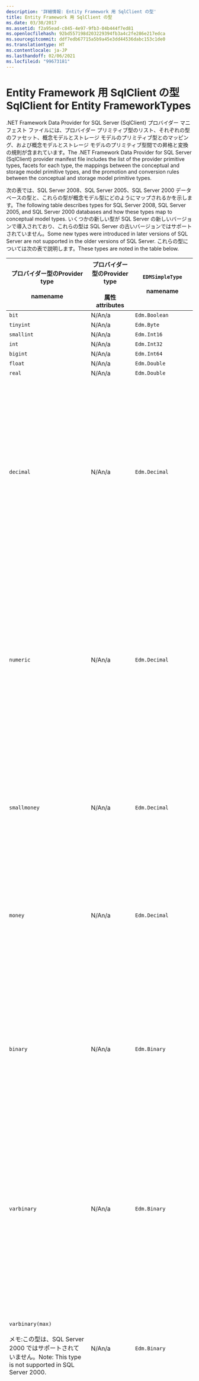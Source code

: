 ```yaml
---
description: '詳細情報: Entity Framework 用 SqlClient の型'
title: Entity Framework 用 SqlClient の型
ms.date: 03/30/2017
ms.assetid: f2a95ead-c845-4e97-9fb3-04b444f7ed81
ms.openlocfilehash: 92bd557198d203229394fb3a4c2fe286e217edca
ms.sourcegitcommit: ddf7edb67715a5b9a45e3dd44536dabc153c1de0
ms.translationtype: HT
ms.contentlocale: ja-JP
ms.lasthandoff: 02/06/2021
ms.locfileid: "99673181"
---
```

# <a name="sqlclient-for-entity-frameworktypes"></a><span data-ttu-id="8425d-103">Entity Framework 用 SqlClient の型</span><span class="sxs-lookup"><span data-stu-id="8425d-103">SqlClient for Entity FrameworkTypes</span></span>

<span data-ttu-id="8425d-104">.NET Framework Data Provider for SQL Server (SqlClient) プロバイダー マニフェスト ファイルには、プロバイダー プリミティブ型のリスト、それぞれの型のファセット、概念モデルとストレージ モデルのプリミティブ型とのマッピング、および概念モデルとストレージ モデルのプリミティブ型間での昇格と変換の規則が含まれています。</span><span class="sxs-lookup"><span data-stu-id="8425d-104">The .NET Framework Data Provider for SQL Server (SqlClient) provider manifest file includes the list of the provider primitive types, facets for each type, the mappings between the conceptual and storage model primitive types, and the promotion and conversion rules between the conceptual and storage model primitive types.</span></span>  
  
 <span data-ttu-id="8425d-105">次の表では、SQL Server 2008、SQL Server 2005、SQL Server 2000 データベースの型と、これらの型が概念モデル型にどのようにマップされるかを示します。</span><span class="sxs-lookup"><span data-stu-id="8425d-105">The following table describes types for SQL Server 2008, SQL Server 2005, and SQL Server 2000 databases and how these types map to conceptual model types.</span></span> <span data-ttu-id="8425d-106">いくつかの新しい型が SQL Server の新しいバージョンで導入されており、これらの型は SQL Server の古いバージョンではサポートされていません。</span><span class="sxs-lookup"><span data-stu-id="8425d-106">Some new types were introduced in later versions of SQL Server are not supported in the older versions of SQL Server.</span></span> <span data-ttu-id="8425d-107">これらの型については次の表で説明します。</span><span class="sxs-lookup"><span data-stu-id="8425d-107">These types are noted in the table below.</span></span>  
  
|<span data-ttu-id="8425d-108">プロバイダー型の</span><span class="sxs-lookup"><span data-stu-id="8425d-108">Provider type</span></span><br /><br /> <span data-ttu-id="8425d-109">name</span><span class="sxs-lookup"><span data-stu-id="8425d-109">name</span></span>|<span data-ttu-id="8425d-110">プロバイダー型の</span><span class="sxs-lookup"><span data-stu-id="8425d-110">Provider type</span></span><br /><br /> <span data-ttu-id="8425d-111">属性</span><span class="sxs-lookup"><span data-stu-id="8425d-111">attributes</span></span>|`EDMSimpleType`<br /><br /> <span data-ttu-id="8425d-112">name</span><span class="sxs-lookup"><span data-stu-id="8425d-112">name</span></span>|<span data-ttu-id="8425d-113">ファセット</span><span class="sxs-lookup"><span data-stu-id="8425d-113">Facets</span></span>|  
|----------------------------|----------------------------------|------------------------------|------------|  
|`bit`|<span data-ttu-id="8425d-114">N/A</span><span class="sxs-lookup"><span data-stu-id="8425d-114">n/a</span></span>|`Edm.Boolean`|<span data-ttu-id="8425d-115">N/A</span><span class="sxs-lookup"><span data-stu-id="8425d-115">n/a</span></span>|  
|`tinyint`|<span data-ttu-id="8425d-116">N/A</span><span class="sxs-lookup"><span data-stu-id="8425d-116">n/a</span></span>|`Edm.Byte`|<span data-ttu-id="8425d-117">N/A</span><span class="sxs-lookup"><span data-stu-id="8425d-117">n/a</span></span>|  
|`smallint`|<span data-ttu-id="8425d-118">N/A</span><span class="sxs-lookup"><span data-stu-id="8425d-118">n/a</span></span>|`Edm.Int16`|<span data-ttu-id="8425d-119">N/A</span><span class="sxs-lookup"><span data-stu-id="8425d-119">n/a</span></span>|  
|`int`|<span data-ttu-id="8425d-120">N/A</span><span class="sxs-lookup"><span data-stu-id="8425d-120">n/a</span></span>|`Edm.Int32`|<span data-ttu-id="8425d-121">N/A</span><span class="sxs-lookup"><span data-stu-id="8425d-121">n/a</span></span>|  
|`bigint`|<span data-ttu-id="8425d-122">N/A</span><span class="sxs-lookup"><span data-stu-id="8425d-122">n/a</span></span>|`Edm.Int64`|<span data-ttu-id="8425d-123">N/A</span><span class="sxs-lookup"><span data-stu-id="8425d-123">n/a</span></span>|  
|`float`|<span data-ttu-id="8425d-124">N/A</span><span class="sxs-lookup"><span data-stu-id="8425d-124">n/a</span></span>|`Edm.Double`|<span data-ttu-id="8425d-125">N/A</span><span class="sxs-lookup"><span data-stu-id="8425d-125">n/a</span></span>|  
|`real`|<span data-ttu-id="8425d-126">N/A</span><span class="sxs-lookup"><span data-stu-id="8425d-126">n/a</span></span>|`Edm.Double`|<span data-ttu-id="8425d-127">N/A</span><span class="sxs-lookup"><span data-stu-id="8425d-127">n/a</span></span>|  
|`decimal`|<span data-ttu-id="8425d-128">N/A</span><span class="sxs-lookup"><span data-stu-id="8425d-128">n/a</span></span>|`Edm.Decimal`|<span data-ttu-id="8425d-129">精度:</span><span class="sxs-lookup"><span data-stu-id="8425d-129">Precision:</span></span><br /><br /> <span data-ttu-id="8425d-130">- 最小値: 1</span><span class="sxs-lookup"><span data-stu-id="8425d-130">- Minimum: 1</span></span><br /><br /> <span data-ttu-id="8425d-131">- 最大値:38</span><span class="sxs-lookup"><span data-stu-id="8425d-131">- Maximum: 38</span></span><br /><br /> <span data-ttu-id="8425d-132">- 既定:18</span><span class="sxs-lookup"><span data-stu-id="8425d-132">- Default: 18</span></span><br /><br /> <span data-ttu-id="8425d-133">- 定数: False</span><span class="sxs-lookup"><span data-stu-id="8425d-133">- Constant: False</span></span><br /><br /> <span data-ttu-id="8425d-134">スケール:</span><span class="sxs-lookup"><span data-stu-id="8425d-134">Scale:</span></span><br /><br /> <span data-ttu-id="8425d-135">- 最小値: 0</span><span class="sxs-lookup"><span data-stu-id="8425d-135">- Minimum: 0</span></span><br /><br /> <span data-ttu-id="8425d-136">- 最大値:38</span><span class="sxs-lookup"><span data-stu-id="8425d-136">- Maximum: 38</span></span><br /><br /> <span data-ttu-id="8425d-137">- 既定:0</span><span class="sxs-lookup"><span data-stu-id="8425d-137">- Default: 0</span></span><br /><br /> <span data-ttu-id="8425d-138">- 定数: False</span><span class="sxs-lookup"><span data-stu-id="8425d-138">- Constant: False</span></span>|  
|`numeric`|<span data-ttu-id="8425d-139">N/A</span><span class="sxs-lookup"><span data-stu-id="8425d-139">n/a</span></span>|`Edm.Decimal`|<span data-ttu-id="8425d-140">精度:</span><span class="sxs-lookup"><span data-stu-id="8425d-140">Precision:</span></span><br /><br /> <span data-ttu-id="8425d-141">- 最小値: 1</span><span class="sxs-lookup"><span data-stu-id="8425d-141">- Minimum: 1</span></span><br /><br /> <span data-ttu-id="8425d-142">- 最大値:38</span><span class="sxs-lookup"><span data-stu-id="8425d-142">- Maximum: 38</span></span><br /><br /> <span data-ttu-id="8425d-143">- 既定:18</span><span class="sxs-lookup"><span data-stu-id="8425d-143">- Default: 18</span></span><br /><br /> <span data-ttu-id="8425d-144">- 定数: False</span><span class="sxs-lookup"><span data-stu-id="8425d-144">- Constant: False</span></span><br /><br /> <span data-ttu-id="8425d-145">スケール:</span><span class="sxs-lookup"><span data-stu-id="8425d-145">Scale:</span></span><br /><br /> <span data-ttu-id="8425d-146">- 最小値: 0</span><span class="sxs-lookup"><span data-stu-id="8425d-146">- Minimum: 0</span></span><br /><br /> <span data-ttu-id="8425d-147">- 最大値:38</span><span class="sxs-lookup"><span data-stu-id="8425d-147">- Maximum: 38</span></span><br /><br /> <span data-ttu-id="8425d-148">- 既定:0</span><span class="sxs-lookup"><span data-stu-id="8425d-148">- Default: 0</span></span><br /><br /> <span data-ttu-id="8425d-149">- 定数: False</span><span class="sxs-lookup"><span data-stu-id="8425d-149">- Constant: False</span></span>|  
|`smallmoney`|<span data-ttu-id="8425d-150">N/A</span><span class="sxs-lookup"><span data-stu-id="8425d-150">n/a</span></span>|`Edm.Decimal`|<span data-ttu-id="8425d-151">精度:</span><span class="sxs-lookup"><span data-stu-id="8425d-151">Precision:</span></span><br /><br /> <span data-ttu-id="8425d-152">- 既定:10</span><span class="sxs-lookup"><span data-stu-id="8425d-152">- Default: 10</span></span><br /><br /> <span data-ttu-id="8425d-153">- 定数: True</span><span class="sxs-lookup"><span data-stu-id="8425d-153">- Constant: True</span></span><br /><br /> <span data-ttu-id="8425d-154">スケール:</span><span class="sxs-lookup"><span data-stu-id="8425d-154">Scale:</span></span><br /><br /> <span data-ttu-id="8425d-155">- 既定:4</span><span class="sxs-lookup"><span data-stu-id="8425d-155">- Default: 4</span></span><br /><br /> <span data-ttu-id="8425d-156">- 定数: True</span><span class="sxs-lookup"><span data-stu-id="8425d-156">- Constant: True</span></span>|  
|`money`|<span data-ttu-id="8425d-157">N/A</span><span class="sxs-lookup"><span data-stu-id="8425d-157">n/a</span></span>|`Edm.Decimal`|<span data-ttu-id="8425d-158">精度:</span><span class="sxs-lookup"><span data-stu-id="8425d-158">Precision:</span></span><br /><br /> <span data-ttu-id="8425d-159">- 既定:19</span><span class="sxs-lookup"><span data-stu-id="8425d-159">- Default: 19</span></span><br /><br /> <span data-ttu-id="8425d-160">- 定数: True</span><span class="sxs-lookup"><span data-stu-id="8425d-160">- Constant: True</span></span><br /><br /> <span data-ttu-id="8425d-161">スケール:</span><span class="sxs-lookup"><span data-stu-id="8425d-161">Scale:</span></span><br /><br /> <span data-ttu-id="8425d-162">- 既定:4</span><span class="sxs-lookup"><span data-stu-id="8425d-162">- Default: 4</span></span><br /><br /> <span data-ttu-id="8425d-163">- 定数: True</span><span class="sxs-lookup"><span data-stu-id="8425d-163">- Constant: True</span></span>|  
|`binary`|<span data-ttu-id="8425d-164">N/A</span><span class="sxs-lookup"><span data-stu-id="8425d-164">n/a</span></span>|`Edm.Binary`|<span data-ttu-id="8425d-165">MaxLength:</span><span class="sxs-lookup"><span data-stu-id="8425d-165">MaxLength:</span></span><br /><br /> <span data-ttu-id="8425d-166">- 最小値: 1</span><span class="sxs-lookup"><span data-stu-id="8425d-166">- Minimum: 1</span></span><br /><br /> <span data-ttu-id="8425d-167">- 最大値:8000</span><span class="sxs-lookup"><span data-stu-id="8425d-167">- Maximum: 8000</span></span><br /><br /> <span data-ttu-id="8425d-168">- 既定:8000</span><span class="sxs-lookup"><span data-stu-id="8425d-168">- Default: 8000</span></span><br /><br /> <span data-ttu-id="8425d-169">- 定数: False</span><span class="sxs-lookup"><span data-stu-id="8425d-169">- Constant: False</span></span><br /><br /> <span data-ttu-id="8425d-170">FixedLength:</span><span class="sxs-lookup"><span data-stu-id="8425d-170">FixedLength:</span></span><br /><br /> <span data-ttu-id="8425d-171">- 既定:True</span><span class="sxs-lookup"><span data-stu-id="8425d-171">- Default: True</span></span><br /><br /> <span data-ttu-id="8425d-172">- 定数: True</span><span class="sxs-lookup"><span data-stu-id="8425d-172">- Constant: True</span></span>|  
|`varbinary`|<span data-ttu-id="8425d-173">N/A</span><span class="sxs-lookup"><span data-stu-id="8425d-173">n/a</span></span>|`Edm.Binary`|<span data-ttu-id="8425d-174">MaxLength:</span><span class="sxs-lookup"><span data-stu-id="8425d-174">MaxLength:</span></span><br /><br /> <span data-ttu-id="8425d-175">- 最小値: 1</span><span class="sxs-lookup"><span data-stu-id="8425d-175">- Minimum: 1</span></span><br /><br /> <span data-ttu-id="8425d-176">- 最大値:8000</span><span class="sxs-lookup"><span data-stu-id="8425d-176">- Maximum: 8000</span></span><br /><br /> <span data-ttu-id="8425d-177">- 既定:8000</span><span class="sxs-lookup"><span data-stu-id="8425d-177">- Default: 8000</span></span><br /><br /> <span data-ttu-id="8425d-178">- 定数: False</span><span class="sxs-lookup"><span data-stu-id="8425d-178">- Constant: False</span></span><br /><br /> <span data-ttu-id="8425d-179">FixedLength:</span><span class="sxs-lookup"><span data-stu-id="8425d-179">FixedLength:</span></span><br /><br /> <span data-ttu-id="8425d-180">- 既定:False</span><span class="sxs-lookup"><span data-stu-id="8425d-180">- Default: False</span></span><br /><br /> <span data-ttu-id="8425d-181">- 定数: True</span><span class="sxs-lookup"><span data-stu-id="8425d-181">- Constant: True</span></span>|  
|`varbinary(max)`<br /><br /> <span data-ttu-id="8425d-182">メモ:この型は、SQL Server 2000 ではサポートされていません。</span><span class="sxs-lookup"><span data-stu-id="8425d-182">Note: This type is not supported in SQL Server 2000.</span></span>|<span data-ttu-id="8425d-183">N/A</span><span class="sxs-lookup"><span data-stu-id="8425d-183">n/a</span></span>|`Edm.Binary`|<span data-ttu-id="8425d-184">MaxLength:</span><span class="sxs-lookup"><span data-stu-id="8425d-184">MaxLength:</span></span><br /><br /> <span data-ttu-id="8425d-185">- 既定:214748364780</span><span class="sxs-lookup"><span data-stu-id="8425d-185">- Default: 214748364780</span></span><br /><br /> <span data-ttu-id="8425d-186">- 定数: True</span><span class="sxs-lookup"><span data-stu-id="8425d-186">- Constant: True</span></span><br /><br /> <span data-ttu-id="8425d-187">FixedLength:</span><span class="sxs-lookup"><span data-stu-id="8425d-187">FixedLength:</span></span><br /><br /> <span data-ttu-id="8425d-188">- 既定:False</span><span class="sxs-lookup"><span data-stu-id="8425d-188">- Default: False</span></span><br /><br /> <span data-ttu-id="8425d-189">- 定数: True</span><span class="sxs-lookup"><span data-stu-id="8425d-189">- Constant: True</span></span>|  
|`image`|<span data-ttu-id="8425d-190">N/A</span><span class="sxs-lookup"><span data-stu-id="8425d-190">n/a</span></span>|`Edm.Binary`|<span data-ttu-id="8425d-191">MaxLength:</span><span class="sxs-lookup"><span data-stu-id="8425d-191">MaxLength:</span></span><br /><br /> <span data-ttu-id="8425d-192">- 既定:2147483647</span><span class="sxs-lookup"><span data-stu-id="8425d-192">- Default: 2147483647</span></span><br /><br /> <span data-ttu-id="8425d-193">- 定数: True</span><span class="sxs-lookup"><span data-stu-id="8425d-193">- Constant: True</span></span><br /><br /> <span data-ttu-id="8425d-194">FixedLength:</span><span class="sxs-lookup"><span data-stu-id="8425d-194">FixedLength:</span></span><br /><br /> <span data-ttu-id="8425d-195">- 既定:False</span><span class="sxs-lookup"><span data-stu-id="8425d-195">- Default: False</span></span><br /><br /> <span data-ttu-id="8425d-196">- 定数: True</span><span class="sxs-lookup"><span data-stu-id="8425d-196">- Constant: True</span></span>|  
|`timestamp`|<span data-ttu-id="8425d-197">N/A</span><span class="sxs-lookup"><span data-stu-id="8425d-197">n/a</span></span>|`Edm.Binary`|<span data-ttu-id="8425d-198">MaxLength:</span><span class="sxs-lookup"><span data-stu-id="8425d-198">MaxLength:</span></span><br /><br /> <span data-ttu-id="8425d-199">- 既定:8</span><span class="sxs-lookup"><span data-stu-id="8425d-199">- Default: 8</span></span><br /><br /> <span data-ttu-id="8425d-200">- 定数: True</span><span class="sxs-lookup"><span data-stu-id="8425d-200">- Constant: True</span></span><br /><br /> <span data-ttu-id="8425d-201">FixedLength:</span><span class="sxs-lookup"><span data-stu-id="8425d-201">FixedLength:</span></span><br /><br /> <span data-ttu-id="8425d-202">- 既定:True</span><span class="sxs-lookup"><span data-stu-id="8425d-202">- Default: True</span></span><br /><br /> <span data-ttu-id="8425d-203">- 定数: True</span><span class="sxs-lookup"><span data-stu-id="8425d-203">- Constant: True</span></span>|  
|`rowversion`|<span data-ttu-id="8425d-204">N/A</span><span class="sxs-lookup"><span data-stu-id="8425d-204">n/a</span></span>|`Edm.Binary`|<span data-ttu-id="8425d-205">MaxLength:</span><span class="sxs-lookup"><span data-stu-id="8425d-205">MaxLength:</span></span><br /><br /> <span data-ttu-id="8425d-206">- 既定:8</span><span class="sxs-lookup"><span data-stu-id="8425d-206">- Default: 8</span></span><br /><br /> <span data-ttu-id="8425d-207">- 定数: True</span><span class="sxs-lookup"><span data-stu-id="8425d-207">- Constant: True</span></span><br /><br /> <span data-ttu-id="8425d-208">FixedLength:</span><span class="sxs-lookup"><span data-stu-id="8425d-208">FixedLength:</span></span><br /><br /> <span data-ttu-id="8425d-209">- 既定:True</span><span class="sxs-lookup"><span data-stu-id="8425d-209">- Default: True</span></span><br /><br /> <span data-ttu-id="8425d-210">- 定数: True</span><span class="sxs-lookup"><span data-stu-id="8425d-210">- Constant: True</span></span>|  
|`smalldatetime`|<span data-ttu-id="8425d-211">N/A</span><span class="sxs-lookup"><span data-stu-id="8425d-211">n/a</span></span>|`Edm.DateTime`|<span data-ttu-id="8425d-212">精度:</span><span class="sxs-lookup"><span data-stu-id="8425d-212">Precision:</span></span><br /><br /> <span data-ttu-id="8425d-213">- 既定:0</span><span class="sxs-lookup"><span data-stu-id="8425d-213">- Default: 0</span></span><br /><br /> <span data-ttu-id="8425d-214">- 定数: True</span><span class="sxs-lookup"><span data-stu-id="8425d-214">- Constant: True</span></span>|  
|`datetime`|<span data-ttu-id="8425d-215">N/A</span><span class="sxs-lookup"><span data-stu-id="8425d-215">n/a</span></span>|`Edm.DateTime`|<span data-ttu-id="8425d-216">精度:</span><span class="sxs-lookup"><span data-stu-id="8425d-216">Precision:</span></span><br /><br /> <span data-ttu-id="8425d-217">- 既定:3</span><span class="sxs-lookup"><span data-stu-id="8425d-217">- Default: 3</span></span><br /><br /> <span data-ttu-id="8425d-218">- 定数: True</span><span class="sxs-lookup"><span data-stu-id="8425d-218">- Constant: True</span></span>|  
|`date`<br /><br /> <span data-ttu-id="8425d-219">メモ:この型は、SQL Server 2005 と SQL Server 2000 ではサポートされていません。</span><span class="sxs-lookup"><span data-stu-id="8425d-219">Note: This type is not supported in SQL Server 2005 and SQL Server 2000.</span></span>|<span data-ttu-id="8425d-220">N/A</span><span class="sxs-lookup"><span data-stu-id="8425d-220">n/a</span></span>|`Edm.DateTime`|<span data-ttu-id="8425d-221">精度:</span><span class="sxs-lookup"><span data-stu-id="8425d-221">Precision:</span></span><br /><br /> <span data-ttu-id="8425d-222">- 既定:0</span><span class="sxs-lookup"><span data-stu-id="8425d-222">- Default: 0</span></span><br /><br /> <span data-ttu-id="8425d-223">- 定数: False</span><span class="sxs-lookup"><span data-stu-id="8425d-223">- Constant: False</span></span>|  
|`time`<br /><br /> <span data-ttu-id="8425d-224">メモ:この型は、SQL Server 2005 と SQL Server 2000 ではサポートされていません。</span><span class="sxs-lookup"><span data-stu-id="8425d-224">Note: This type is not supported in SQL Server 2005 and SQL Server 2000.</span></span>|<span data-ttu-id="8425d-225">N/A</span><span class="sxs-lookup"><span data-stu-id="8425d-225">n/a</span></span>|`Edm.Time`|<span data-ttu-id="8425d-226">精度:</span><span class="sxs-lookup"><span data-stu-id="8425d-226">Precision:</span></span><br /><br /> <span data-ttu-id="8425d-227">- 既定:7</span><span class="sxs-lookup"><span data-stu-id="8425d-227">- Default: 7</span></span><br /><br /> <span data-ttu-id="8425d-228">- 定数: False</span><span class="sxs-lookup"><span data-stu-id="8425d-228">- Constant: False</span></span>|  
|`datetime2`<br /><br /> <span data-ttu-id="8425d-229">メモ:この型は、SQL Server 2005 と SQL Server 2000 ではサポートされていません。</span><span class="sxs-lookup"><span data-stu-id="8425d-229">Note: This type is not supported in SQL Server 2005 and SQL Server 2000.</span></span>|<span data-ttu-id="8425d-230">N/A</span><span class="sxs-lookup"><span data-stu-id="8425d-230">n/a</span></span>|`Edm.DateTime`|<span data-ttu-id="8425d-231">精度:</span><span class="sxs-lookup"><span data-stu-id="8425d-231">Precision:</span></span><br /><br /> <span data-ttu-id="8425d-232">- 既定:7</span><span class="sxs-lookup"><span data-stu-id="8425d-232">- Default: 7</span></span><br /><br /> <span data-ttu-id="8425d-233">- 定数: False</span><span class="sxs-lookup"><span data-stu-id="8425d-233">- Constant: False</span></span>|  
|`datetimeoffset`<br /><br /> <span data-ttu-id="8425d-234">メモ:この型は、SQL Server 2005 と SQL Server 2000 ではサポートされていません。</span><span class="sxs-lookup"><span data-stu-id="8425d-234">Note: This type is not supported in SQL Server 2005 and SQL Server 2000.</span></span>|<span data-ttu-id="8425d-235">N/A</span><span class="sxs-lookup"><span data-stu-id="8425d-235">n/a</span></span>|`Edm.DateTimeOffset`|<span data-ttu-id="8425d-236">精度:</span><span class="sxs-lookup"><span data-stu-id="8425d-236">Precision:</span></span><br /><br /> <span data-ttu-id="8425d-237">- 既定:7</span><span class="sxs-lookup"><span data-stu-id="8425d-237">- Default: 7</span></span><br /><br /> <span data-ttu-id="8425d-238">- 定数: False</span><span class="sxs-lookup"><span data-stu-id="8425d-238">- Constant: False</span></span>|  
|`nvarchar`<br /><br /> <span data-ttu-id="8425d-239">メモ:この型は、SQL Server 2000 ではサポートされていません。</span><span class="sxs-lookup"><span data-stu-id="8425d-239">Note: This type is not supported in SQL Server 2000.</span></span>|<span data-ttu-id="8425d-240">N/A</span><span class="sxs-lookup"><span data-stu-id="8425d-240">n/a</span></span>|`Edm.String`|<span data-ttu-id="8425d-241">MaxLength:</span><span class="sxs-lookup"><span data-stu-id="8425d-241">MaxLength:</span></span><br /><br /> <span data-ttu-id="8425d-242">- 最小値: 1</span><span class="sxs-lookup"><span data-stu-id="8425d-242">- Minimum: 1</span></span><br /><br /> <span data-ttu-id="8425d-243">- 最大値:4000</span><span class="sxs-lookup"><span data-stu-id="8425d-243">- Maximum: 4000</span></span><br /><br /> <span data-ttu-id="8425d-244">- 既定:4000</span><span class="sxs-lookup"><span data-stu-id="8425d-244">- Default: 4000</span></span><br /><br /> <span data-ttu-id="8425d-245">- 定数: False</span><span class="sxs-lookup"><span data-stu-id="8425d-245">- Constant: False</span></span><br /><br /> <span data-ttu-id="8425d-246">Unicode: </span><span class="sxs-lookup"><span data-stu-id="8425d-246">Unicode:</span></span><br /><br /> <span data-ttu-id="8425d-247">- 既定:True</span><span class="sxs-lookup"><span data-stu-id="8425d-247">- Default: True</span></span><br /><br /> <span data-ttu-id="8425d-248">- 定数: True</span><span class="sxs-lookup"><span data-stu-id="8425d-248">- Constant: True</span></span><br /><br /> <span data-ttu-id="8425d-249">FixedLength:</span><span class="sxs-lookup"><span data-stu-id="8425d-249">FixedLength:</span></span><br /><br /> <span data-ttu-id="8425d-250">- 既定:False</span><span class="sxs-lookup"><span data-stu-id="8425d-250">- Default: False</span></span><br /><br /> <span data-ttu-id="8425d-251">- 定数: True</span><span class="sxs-lookup"><span data-stu-id="8425d-251">- Constant: True</span></span>|  
|`varchar`<br /><br /> <span data-ttu-id="8425d-252">メモ:この型は、SQL Server 2000 ではサポートされていません。</span><span class="sxs-lookup"><span data-stu-id="8425d-252">Note: This type is not supported in SQL Server 2000.</span></span>|<span data-ttu-id="8425d-253">N/A</span><span class="sxs-lookup"><span data-stu-id="8425d-253">n/a</span></span>|`Edm.String`|<span data-ttu-id="8425d-254">MaxLength:</span><span class="sxs-lookup"><span data-stu-id="8425d-254">MaxLength:</span></span><br /><br /> <span data-ttu-id="8425d-255">- 最小値: 1</span><span class="sxs-lookup"><span data-stu-id="8425d-255">- Minimum: 1</span></span><br /><br /> <span data-ttu-id="8425d-256">- 最大値:8000</span><span class="sxs-lookup"><span data-stu-id="8425d-256">- Maximum: 8000</span></span><br /><br /> <span data-ttu-id="8425d-257">- 既定:8000</span><span class="sxs-lookup"><span data-stu-id="8425d-257">- Default: 8000</span></span><br /><br /> <span data-ttu-id="8425d-258">- 定数: False</span><span class="sxs-lookup"><span data-stu-id="8425d-258">- Constant: False</span></span><br /><br /> <span data-ttu-id="8425d-259">Unicode: </span><span class="sxs-lookup"><span data-stu-id="8425d-259">Unicode:</span></span><br /><br /> <span data-ttu-id="8425d-260">- 既定:False</span><span class="sxs-lookup"><span data-stu-id="8425d-260">- Default: False</span></span><br /><br /> <span data-ttu-id="8425d-261">- 定数: True</span><span class="sxs-lookup"><span data-stu-id="8425d-261">- Constant: True</span></span><br /><br /> <span data-ttu-id="8425d-262">FixedLength:</span><span class="sxs-lookup"><span data-stu-id="8425d-262">FixedLength:</span></span><br /><br /> <span data-ttu-id="8425d-263">- 既定:False</span><span class="sxs-lookup"><span data-stu-id="8425d-263">- Default: False</span></span><br /><br /> <span data-ttu-id="8425d-264">- 定数: True</span><span class="sxs-lookup"><span data-stu-id="8425d-264">- Constant: True</span></span>|  
|`char`|<span data-ttu-id="8425d-265">N/A</span><span class="sxs-lookup"><span data-stu-id="8425d-265">n/a</span></span>|`Edm.String`|<span data-ttu-id="8425d-266">MaxLength:</span><span class="sxs-lookup"><span data-stu-id="8425d-266">MaxLength:</span></span><br /><br /> <span data-ttu-id="8425d-267">- 最小値: 1</span><span class="sxs-lookup"><span data-stu-id="8425d-267">- Minimum: 1</span></span><br /><br /> <span data-ttu-id="8425d-268">- 最大値:8000</span><span class="sxs-lookup"><span data-stu-id="8425d-268">- Maximum: 8000</span></span><br /><br /> <span data-ttu-id="8425d-269">- 既定:8000</span><span class="sxs-lookup"><span data-stu-id="8425d-269">- Default: 8000</span></span><br /><br /> <span data-ttu-id="8425d-270">- 定数: False</span><span class="sxs-lookup"><span data-stu-id="8425d-270">- Constant: False</span></span><br /><br /> <span data-ttu-id="8425d-271">Unicode: </span><span class="sxs-lookup"><span data-stu-id="8425d-271">Unicode:</span></span><br /><br /> <span data-ttu-id="8425d-272">- 既定:False</span><span class="sxs-lookup"><span data-stu-id="8425d-272">- Default: False</span></span><br /><br /> <span data-ttu-id="8425d-273">- 定数: True</span><span class="sxs-lookup"><span data-stu-id="8425d-273">- Constant: True</span></span><br /><br /> <span data-ttu-id="8425d-274">FixedLength:</span><span class="sxs-lookup"><span data-stu-id="8425d-274">FixedLength:</span></span><br /><br /> <span data-ttu-id="8425d-275">- 既定:True</span><span class="sxs-lookup"><span data-stu-id="8425d-275">- Default: True</span></span><br /><br /> <span data-ttu-id="8425d-276">- 定数: True</span><span class="sxs-lookup"><span data-stu-id="8425d-276">- Constant: True</span></span>|  
|`nchar`|<span data-ttu-id="8425d-277">N/A</span><span class="sxs-lookup"><span data-stu-id="8425d-277">n/a</span></span>|`Edm.String`|<span data-ttu-id="8425d-278">MaxLength:</span><span class="sxs-lookup"><span data-stu-id="8425d-278">MaxLength:</span></span><br /><br /> <span data-ttu-id="8425d-279">- 最小値: 1</span><span class="sxs-lookup"><span data-stu-id="8425d-279">- Minimum: 1</span></span><br /><br /> <span data-ttu-id="8425d-280">- 最大値:4000</span><span class="sxs-lookup"><span data-stu-id="8425d-280">- Maximum: 4000</span></span><br /><br /> <span data-ttu-id="8425d-281">- 既定:4000</span><span class="sxs-lookup"><span data-stu-id="8425d-281">- Default: 4000</span></span><br /><br /> <span data-ttu-id="8425d-282">- 定数: False</span><span class="sxs-lookup"><span data-stu-id="8425d-282">- Constant: False</span></span><br /><br /> <span data-ttu-id="8425d-283">Unicode: </span><span class="sxs-lookup"><span data-stu-id="8425d-283">Unicode:</span></span><br /><br /> <span data-ttu-id="8425d-284">- 既定:True</span><span class="sxs-lookup"><span data-stu-id="8425d-284">- Default: True</span></span><br /><br /> <span data-ttu-id="8425d-285">- 定数: True</span><span class="sxs-lookup"><span data-stu-id="8425d-285">- Constant: True</span></span><br /><br /> <span data-ttu-id="8425d-286">FixedLength:</span><span class="sxs-lookup"><span data-stu-id="8425d-286">FixedLength:</span></span><br /><br /> <span data-ttu-id="8425d-287">- 既定:True</span><span class="sxs-lookup"><span data-stu-id="8425d-287">- Default: True</span></span><br /><br /> <span data-ttu-id="8425d-288">- 定数: True</span><span class="sxs-lookup"><span data-stu-id="8425d-288">- Constant: True</span></span>|  
|<span data-ttu-id="8425d-289">`varchar`(`max`)</span><span class="sxs-lookup"><span data-stu-id="8425d-289">`varchar`(`max`)</span></span>|<span data-ttu-id="8425d-290">N/A</span><span class="sxs-lookup"><span data-stu-id="8425d-290">n/a</span></span>|`Edm.String`|<span data-ttu-id="8425d-291">MaxLength:</span><span class="sxs-lookup"><span data-stu-id="8425d-291">MaxLength:</span></span><br /><br /> <span data-ttu-id="8425d-292">- 既定:2147483647</span><span class="sxs-lookup"><span data-stu-id="8425d-292">- Default: 2147483647</span></span><br /><br /> <span data-ttu-id="8425d-293">- 定数: True</span><span class="sxs-lookup"><span data-stu-id="8425d-293">- Constant: True</span></span><br /><br /> <span data-ttu-id="8425d-294">Unicode: </span><span class="sxs-lookup"><span data-stu-id="8425d-294">Unicode:</span></span><br /><br /> <span data-ttu-id="8425d-295">- 既定:False</span><span class="sxs-lookup"><span data-stu-id="8425d-295">- Default: False</span></span><br /><br /> <span data-ttu-id="8425d-296">- 定数: True</span><span class="sxs-lookup"><span data-stu-id="8425d-296">- Constant: True</span></span><br /><br /> <span data-ttu-id="8425d-297">FixedLength:</span><span class="sxs-lookup"><span data-stu-id="8425d-297">FixedLength:</span></span><br /><br /> <span data-ttu-id="8425d-298">- 既定:False</span><span class="sxs-lookup"><span data-stu-id="8425d-298">- Default: False</span></span><br /><br /> <span data-ttu-id="8425d-299">- 定数: True</span><span class="sxs-lookup"><span data-stu-id="8425d-299">- Constant: True</span></span>|  
|<span data-ttu-id="8425d-300">`nvarchar`(`max`)</span><span class="sxs-lookup"><span data-stu-id="8425d-300">`nvarchar`(`max`)</span></span>|<span data-ttu-id="8425d-301">N/A</span><span class="sxs-lookup"><span data-stu-id="8425d-301">n/a</span></span>|`Edm.String`|<span data-ttu-id="8425d-302">MaxLength:</span><span class="sxs-lookup"><span data-stu-id="8425d-302">MaxLength:</span></span><br /><br /> <span data-ttu-id="8425d-303">- 既定:1073741823</span><span class="sxs-lookup"><span data-stu-id="8425d-303">- Default: 1073741823</span></span><br /><br /> <span data-ttu-id="8425d-304">- 定数: True</span><span class="sxs-lookup"><span data-stu-id="8425d-304">- Constant: True</span></span><br /><br /> <span data-ttu-id="8425d-305">Unicode: </span><span class="sxs-lookup"><span data-stu-id="8425d-305">Unicode:</span></span><br /><br /> <span data-ttu-id="8425d-306">- 既定:True</span><span class="sxs-lookup"><span data-stu-id="8425d-306">- Default: True</span></span><br /><br /> <span data-ttu-id="8425d-307">- 定数: True</span><span class="sxs-lookup"><span data-stu-id="8425d-307">- Constant: True</span></span><br /><br /> <span data-ttu-id="8425d-308">FixedLength:</span><span class="sxs-lookup"><span data-stu-id="8425d-308">FixedLength:</span></span><br /><br /> <span data-ttu-id="8425d-309">- 既定:False</span><span class="sxs-lookup"><span data-stu-id="8425d-309">- Default: False</span></span><br /><br /> <span data-ttu-id="8425d-310">- 定数: True</span><span class="sxs-lookup"><span data-stu-id="8425d-310">- Constant: True</span></span>|  
|`ntext`|<span data-ttu-id="8425d-311">等値比較可能:False</span><span class="sxs-lookup"><span data-stu-id="8425d-311">Equal comparable: False</span></span><br /><br /> <span data-ttu-id="8425d-312">順序比較可能:False</span><span class="sxs-lookup"><span data-stu-id="8425d-312">Order comparable: False</span></span>|`Edm.String`|<span data-ttu-id="8425d-313">MaxLength:</span><span class="sxs-lookup"><span data-stu-id="8425d-313">MaxLength:</span></span><br /><br /> <span data-ttu-id="8425d-314">- 既定:1073741823</span><span class="sxs-lookup"><span data-stu-id="8425d-314">- Default: 1073741823</span></span><br /><br /> <span data-ttu-id="8425d-315">- 定数: True</span><span class="sxs-lookup"><span data-stu-id="8425d-315">- Constant: True</span></span><br /><br /> <span data-ttu-id="8425d-316">Unicode: </span><span class="sxs-lookup"><span data-stu-id="8425d-316">Unicode:</span></span><br /><br /> <span data-ttu-id="8425d-317">- 既定:False</span><span class="sxs-lookup"><span data-stu-id="8425d-317">- Default: False</span></span><br /><br /> <span data-ttu-id="8425d-318">- 定数: True</span><span class="sxs-lookup"><span data-stu-id="8425d-318">- Constant: True</span></span><br /><br /> <span data-ttu-id="8425d-319">FixedLength:</span><span class="sxs-lookup"><span data-stu-id="8425d-319">FixedLength:</span></span><br /><br /> <span data-ttu-id="8425d-320">- 既定:False</span><span class="sxs-lookup"><span data-stu-id="8425d-320">- Default: False</span></span><br /><br /> <span data-ttu-id="8425d-321">- 定数: True</span><span class="sxs-lookup"><span data-stu-id="8425d-321">- Constant: True</span></span>|  
|`text`|<span data-ttu-id="8425d-322">等値比較可能:False</span><span class="sxs-lookup"><span data-stu-id="8425d-322">Equal comparable: False</span></span><br /><br /> <span data-ttu-id="8425d-323">順序比較可能:False</span><span class="sxs-lookup"><span data-stu-id="8425d-323">Order comparable: False</span></span>|`Edm.String`|<span data-ttu-id="8425d-324">MaxLength:</span><span class="sxs-lookup"><span data-stu-id="8425d-324">MaxLength:</span></span><br /><br /> <span data-ttu-id="8425d-325">- 既定:2147483647</span><span class="sxs-lookup"><span data-stu-id="8425d-325">- Default: 2147483647</span></span><br /><br /> <span data-ttu-id="8425d-326">- 定数: True</span><span class="sxs-lookup"><span data-stu-id="8425d-326">- Constant: True</span></span><br /><br /> <span data-ttu-id="8425d-327">Unicode: </span><span class="sxs-lookup"><span data-stu-id="8425d-327">Unicode:</span></span><br /><br /> <span data-ttu-id="8425d-328">- 既定:False</span><span class="sxs-lookup"><span data-stu-id="8425d-328">- Default: False</span></span><br /><br /> <span data-ttu-id="8425d-329">- 定数: True</span><span class="sxs-lookup"><span data-stu-id="8425d-329">- Constant: True</span></span><br /><br /> <span data-ttu-id="8425d-330">FixedLength:</span><span class="sxs-lookup"><span data-stu-id="8425d-330">FixedLength:</span></span><br /><br /> <span data-ttu-id="8425d-331">- 既定:False</span><span class="sxs-lookup"><span data-stu-id="8425d-331">- Default: False</span></span><br /><br /> <span data-ttu-id="8425d-332">- 定数: True</span><span class="sxs-lookup"><span data-stu-id="8425d-332">- Constant: True</span></span>|  
|`Unique`<br /><br /> `identifier`|<span data-ttu-id="8425d-333">等値比較可能:True</span><span class="sxs-lookup"><span data-stu-id="8425d-333">Equal comparable: True</span></span><br /><br /> <span data-ttu-id="8425d-334">順序比較可能:True</span><span class="sxs-lookup"><span data-stu-id="8425d-334">Order comparable: True</span></span>|`Edm.Guid`|<span data-ttu-id="8425d-335">N/A</span><span class="sxs-lookup"><span data-stu-id="8425d-335">n/a</span></span>|  
|`xml`|<span data-ttu-id="8425d-336">等値比較可能:False</span><span class="sxs-lookup"><span data-stu-id="8425d-336">Equal comparable: False</span></span><br /><br /> <span data-ttu-id="8425d-337">順序比較可能:False</span><span class="sxs-lookup"><span data-stu-id="8425d-337">Order comparable: False</span></span>|`Edm.String`|<span data-ttu-id="8425d-338">MaxLength:</span><span class="sxs-lookup"><span data-stu-id="8425d-338">MaxLength:</span></span><br /><br /> <span data-ttu-id="8425d-339">- 既定:1073741823</span><span class="sxs-lookup"><span data-stu-id="8425d-339">- Default: 1073741823</span></span><br /><br /> <span data-ttu-id="8425d-340">- 定数: True</span><span class="sxs-lookup"><span data-stu-id="8425d-340">- Constant: True</span></span><br /><br /> <span data-ttu-id="8425d-341">Unicode: </span><span class="sxs-lookup"><span data-stu-id="8425d-341">Unicode:</span></span><br /><br /> <span data-ttu-id="8425d-342">- 既定:True</span><span class="sxs-lookup"><span data-stu-id="8425d-342">- Default: True</span></span><br /><br /> <span data-ttu-id="8425d-343">- 定数: True</span><span class="sxs-lookup"><span data-stu-id="8425d-343">- Constant: True</span></span><br /><br /> <span data-ttu-id="8425d-344">FixedLength:</span><span class="sxs-lookup"><span data-stu-id="8425d-344">FixedLength:</span></span><br /><br /> <span data-ttu-id="8425d-345">- 既定:False</span><span class="sxs-lookup"><span data-stu-id="8425d-345">- Default: False</span></span><br /><br /> <span data-ttu-id="8425d-346">- 定数: True</span><span class="sxs-lookup"><span data-stu-id="8425d-346">- Constant: True</span></span>|  
  
## <a name="see-also"></a><span data-ttu-id="8425d-347">関連項目</span><span class="sxs-lookup"><span data-stu-id="8425d-347">See also</span></span>

- [<span data-ttu-id="8425d-348">CSDL、SSDL、および MSL 仕様</span><span class="sxs-lookup"><span data-stu-id="8425d-348">CSDL, SSDL, and MSL Specifications</span></span>](/ef/ef6/modeling/designer/advanced/edmx/csdl-spec)
